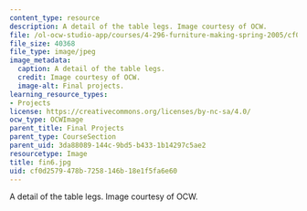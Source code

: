 ```yaml
---
content_type: resource
description: A detail of the table legs. Image courtesy of OCW.
file: /ol-ocw-studio-app/courses/4-296-furniture-making-spring-2005/cf0d2579478b7258146b18e1f5fa6e60_fin6.jpg
file_size: 40368
file_type: image/jpeg
image_metadata:
  caption: A detail of the table legs.
  credit: Image courtesy of OCW.
  image-alt: Final projects.
learning_resource_types:
- Projects
license: https://creativecommons.org/licenses/by-nc-sa/4.0/
ocw_type: OCWImage
parent_title: Final Projects
parent_type: CourseSection
parent_uid: 3da88089-144c-9bd5-b433-1b14297c5ae2
resourcetype: Image
title: fin6.jpg
uid: cf0d2579-478b-7258-146b-18e1f5fa6e60
---
```

A detail of the table legs. Image courtesy of OCW.